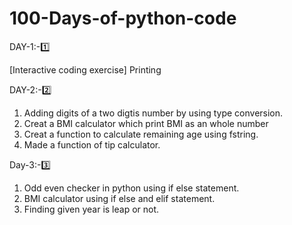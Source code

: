 # 100-Days-of-python-code

DAY-1:-1️⃣ 

[Interactive coding exercise] Printing
            
DAY-2:-2️⃣   

1. Adding digits of a two digtis number by using type conversion.    
2. Creat a BMI calculator which print BMI as an whole number 
3. Creat a function to calculate remaining age using fstring.
4. Made a function of tip calculator.

Day-3:-3️⃣

1. Odd even checker in python using if else statement.
2. BMI calculator using if else and elif statement.
3. Finding given year is leap or not.
            

